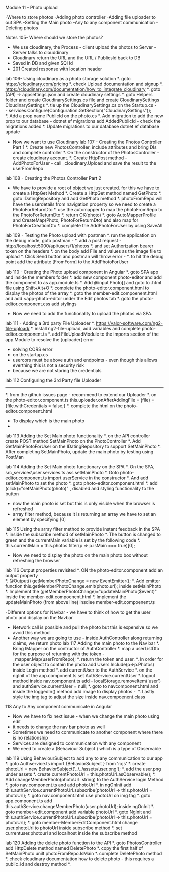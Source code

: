 Module 11 - Photo upload

-Where to store photos
-Adding photo controller
-Adding file uploader to out SPA
-Setting the Main photo
-Any to any component communication
-Deleting photos

Notes 105- Where should we store the photos?
- We use cloudinary, the Process - client upload the photos to Server - Server talks to clouddinary
- Cloudinary return the URL and the URL / PublicsId back to DB
- Saved in DB and given SQl Id
- 201 Created response with location header

lab 106- Using cloudinary as a photo storage solution
*. goto https://cloudinary.com/pricing
*. check Upload documentation and signup
*. https://cloudinary.com/documentation/how_to_integrate_cloudinary
*. goto (API) -> appsettings.json and create cloudinary settings
*. goto Helpers folder and create CloudinarySettings.cs file and create CloudinarySettings CloudinarySettings
*. tie up the CloudinarySettings.cs on the Startup.cs -  
      - services.Configure<CloudinarySettings>(Configuration.GetSection("CloudinarySettings"));  
*. Add a prop name PublicId on the photo.cs
*. Add migration to add the new prop to our database -  dotnet ef migrations add AddedPublicId - check the migrations added
*. Update migrations to our database dotnet ef database update

- Now we want to use Cloudinary
lab 107 - Creating the Photos Controller Part 1
*. Create new PhotosController, include attributes and bring DIs and complete controller
*. On the constructor of the PhotosController - create cloudinary account.
*. Create HttpPost method - AddPhotoForUser - call _cloudinary.Upload and save the result to the userFromRepo

lab 108 - Creating the Photos Controller Part 2
- We have to provide a root of object we just created. for this we have to create a HttpGet Method
*. Create a HttpGet method named GetPhoto
*. goto IDatingRepository and add GetPhoto method
*. photoFromRepo will have the userdetails from navigation property so we need to create a PhotoForReturnDto
*. use the automapper to map the photoFromRepo to the PhotoForReturnDto
*. return OK(photo)
*. goto AutoMapperProfile and CreateMap(Photo, PhotoForReturnDto) and also map for PhotoForCreationDto
*. complete the AddPhotoForUser by using SaveAll

lab 109 - Testing the Photo upload with postman
*. run the application on the debug mode, goto postman -
*. add a post request - http://localhost:5000/api/users/1/photos
*. and set Authorization bearer token on the headers
*. on the body add File and values as the image file to upload
*. Click Send button and postman will throw error -
*. to hit the debug point add the attribute [FromForm] to the AddPhotoForUser

lab 110 - Creating the Photo upload component in Angular
*. goto SPA app and inside the members folder
*. add new component photo-editor and add the component to as app.module.ts
*. Add @input Photo[] and goto to .html file using Shift+Alt+O
*. complete the photo-editor.component.html to display the photos of the array
*. goto the member-edit.compoenent.html and add  <app-photo-editor  under the Edit photos tab
*. goto the photo-editor.component.css add stylings

- Now we need to add the functionality to upload the photos via SPA.

lab 111 - Adding a 3rd party File Uploader
*. https://valor-software.com/ng2-file-upload/
*. install ng2-file-upload, add variables and complete photo-editor.component.ts
*. add FileUploadModule to the imports section of the app.Module to resolve the [uploader] error

- solving CORS error
- on the startup.cs
- usercors must be above auth and endpoints - even though this allows everthing this is not a security risk
- because we are not storing the credentials

lab 112 Configuring the 3rd Party file Uploader
***
*. from the github issues page - recommend to extend our Uploader
*. on the photo-editor.component.ts this.uploader.onAfterAddingFile = (file) = {file.withCredentials = false;}
*. complete the html on the photo-editor.component.html


- To display which is the main photo
-
lab 113 Adding the Set Main photo functionality
*. on the API controller create POST method SetMainPhoto on the PhotoController
*. Add GetMainPhotoForUser on the IDatingRepository to support SetMainPhoto
*. After completing SetMainPhoto, update the main photo by testing using PostMan

lab 114 Adding the Set Main photo functionary on the SPA
*. On the SPA, src\_services\user.services.ts ass setMainPhoto
*. Goto photo-editor.component.ts import userService in the constructor
*. And add setMainPhoto to set the photo
*. goto photo-editor.component.html
*. add (click)="setMainPhoto(photo)" , disabled and styling functionality to the button

- now the main photo is set but this is only visible when the browser is refreshed
- array filter method, because it is returning an array we have to set an element by specifying [0]

lab 115  Using the array filter method to provide instant feedback in the SPA
*. inside the subscribe method of setMainPhoto
*. The button is changed to green and the currentMain variable is set by the following code
*. this.currentMain = this.photos.filter(p => p.isMain === true)[0];

- Now we need to display the photo on the main photo box without refreshing the browser

lab 116 Output properties revisited
*. ON the photo-editor.component add an output property  
*. @Output() getMemberPhotoChange = new EventEmitter<string>();
*. Add emitter function this.getMemberPhotoChange.emit(photo.url); inside setMainPhoto
*. Implement the (getMemberPhotoChange)="updateMainPhoto($event)" inside the member-edit.compoenent.html
*. Implement the updateMainPhoto (from above line) insdiee member-edit.compoenent.ts

-Different options for Navbar - we have to think of how to get the user photo and display on the Navbar
- Network call is possible and pull the photo but this is expensive so we avoid this method
- Another way we are going to use - inside AuthController along returning  claims, we return photo
lab 117 Adding the main photo to the Nav bar
*. Bring IMapper on the contructor of AuthController
*. map a userListDto for the purpose of returning with the token -  _mapper.Map<UserForListDto>(userFromRepo);
*. return the token and user.
*. In order for the user object to contain the photo add Users.Include(p=>p.Photos) inside Login method
*. add currentUser to the AuthService
*. on the ngInit of the app.component.ts set AuthService.currentUser
*. logout method inside nav.component.ts add
        - localStorage.removeItem('user') and authService.currentUser = null;
*. goto to navcomponent.html and inside the loggedIn() method add  image to display photos
        - <img src="{{authService.currentUser.photoUrl}}" alt="">
*. Lastly style the img tag to adjust the size inside nav.compoenent.class

118 Any to Any component communicate in Angular
- Now we have to fix next issue - when we change the main photo using edit
- it needs to change the nav bar photo as well
- Sometimes we need to communicate to another component where there is no relationship
- Services are designed to communication with any component
- We need to create a  (Behaviour  Subject ) which is a type of Observable

lab 119 Using BehaviourSubject to add any to any communication to our app
*. goto Authservice.ts import {BehaviorSubject } from 'rxjs'
*. create photoUrl = new BehaviorSubject<string>('../../assets/user.png');
*. add the user.png under assets
*. create currentPhotoUrl = this.photoUrl.asObservable();
*. Add   changeMemberPhoto(photoUrl: string) to the AuthService login Method
*. goto nav.component.ts and add photoUrl
*. in ngOnInit add this.authService.currentPhotoUrl.subscribe(photoUrl => this.photoUrl = photoUrl);
*. goto nav.component.html use photoUrl on img tag
*. goto app.component.ts add this.authService.changeMemberPhoto(user.photoUrl); inside ngOnInit
*. goto member-edit.component add variable photoUrl
*. goto NgInit and this.authService.currentPhotoUrl.subscribe(photoUrl => this.photoUrl = photoUrl);
*. goto member-MemberEditComponent.html change user.photoUrl to photoUrl inside subscribe method
*. set currentuser.photourl and localhost inside the subscribe method

lab 120 Adding the delete photo function to the API
*. goto PhotosController add HttpDelete method named DeletePhoto
*. copy the first half of SetMainPhoto unilt photoFromRepo.IsMain
*. complete DeletePhoto method
*. check cloudinary documentation how to delete photo - this requires a public_id and destroy method
*.

